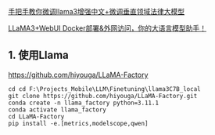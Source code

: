 [手把手教你微调llama3增强中文+微调垂直领域法律大模型](https://www.bilibili.com/video/BV1URsoefE7w?vd_source=14fa069dd1a8b00449a35e1427fe06a5)

[LLaMA3+WebUI Docker部署&外网访问，你的大语言模型助手！](https://www.bilibili.com/video/BV1db421Y7sp?vd_source=14fa069dd1a8b00449a35e1427fe06a5)
## 1. 使用Llama

https://github.com/hiyouga/LLaMA-Factory 
```
cd cd F:\Projects_Mobile\LLM\Finetuning\llama3C7B_local
git clone https://github.com/hiyouga/LLaMA-Factory.git
conda create -n llama_factory python=3.11.1
conda activate llama_factory
cd LLaMA-Factory
pip install -e.[metrics,modelscope,qwen]
```
